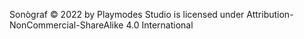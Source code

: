 Sonògraf © 2022 by Playmodes Studio is licensed under Attribution-NonCommercial-ShareAlike 4.0 International